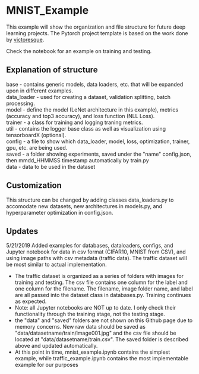 # MNIST_Example  
This example will show the organization and file structure for future deep learning projects. The Pytorch project template is based on the work done by [victoresque](https://github.com/victoresque/pytorch-template). 

Check the notebook for an example on training and testing.

## Explanation of structure
base -  contains generic models, data loaders, etc. that will be expanded upon in different examples.     
data_loader - used for creating a dataset, validation splitting, batch processing.   
model - define the model (LeNet architecture in this example), metrics (accuracy and top3 accuracy), and loss function (NLL Loss).   
trainer - a class for training and logging traning metrics.   
util - contains the logger base class as well as visualization using tensorboardX (optional).   
config - a file to show which data_loader, model, loss, optimization, trainer, gpu, etc. are being used.   
saved - a folder showing experiments, saved under the "name" config.json, then mmdd_HHMMSS timestamp automatically by train.py  
data - data to be used in the dataset   

## Customization
This structure can be changed by adding classes data_loaders.py to accomodate new datasets, new architectures in models.py, and hyperparameter optimization in config.json. 

## Updates
5/21/2019 Added examples for databases, dataloaders, configs, and Jupyter notebook for data in csv format (CIFAR10, MNIST from CSV), and using image paths with csv metadata (traffic data). The traffic dataset will be most similar to actual implementation. 
- The traffic dataset is organized as a series of folders with images for training and testing. The csv file contains one column for the label and one column for the filename. The filename, image folder name, and label are all passed into the dataset class in databases.py. Training continues as expected. 
- Note: all Jupyter notebooks are NOT up to date. I only check their functionality through the training stage, not the testing stage. 
- the "data" and "saved" folders are not shown on this Github page due to memory concerns. New raw data should be saved as "data/datasetname/train/image001.jpg" and the csv file should be located at "data/datasetname/train.csv". The saved folder is described above and updated automatically. 
- At this point in time, mnist_example.ipynb contains the simplest example, while traffic_example.ipynb contains the most implementable example for our purposes
